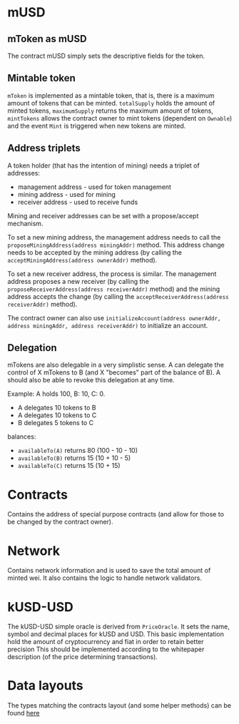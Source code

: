 # mUSD

## mToken as mUSD

The contract mUSD simply sets the descriptive fields for the token.

## Mintable token

`mToken` is implemented as a mintable token, that is, there is a maximum amount of tokens that can be minted. `totalSupply` holds the amount of minted tokens, `maximumSupply` returns the maximum amount of tokens, `mintTokens` allows the contract owner to mint tokens (dependent on `Ownable`) and the event `Mint` is triggered when new tokens are minted.

## Address triplets

A token holder (that has the intention of mining) needs a triplet of addresses:
* management address - used for token management
* mining address - used for mining
* receiver address - used to receive funds

Mining and receiver addresses can be set with a propose/accept mechanism.

To set a new mining address, the management address needs to call the `proposeMiningAddress(address miningAddr)` method. This address change needs to be accepted by the mining address (by calling the `acceptMiningAddress(address ownerAddr)` method).

To set a new receiver address, the process is similar. The management address proposes a new receiver (by calling the `proposeReceiverAddress(address receiverAddr)` method) and the mining address accepts the change (by calling the `acceptReceiverAddress(address receiverAddr)` method).

The contract owner can also use `initializeAccount(address ownerAddr, address miningAddr, address receiverAddr)` to initialize an account.

## Delegation

mTokens are also delegable in a very simplistic sense. A can delegate the control of X mTokens to B (and X "becomes" part of the balance of B). A should also be able to revoke this delegation at any time.

Example: A holds 100, B: 10, C: 0.

* A delegates 10 tokens to B
* A delegates 10 tokens to C
* B delegates 5 tokens to C

balances:

* `availableTo(A)` returns 80 (100 - 10 - 10)
* `availableTo(B)` returns 15 (10 + 10 - 5)
* `availableTo(C)` returns 15 (10 + 15)

# Contracts

Contains the address of special purpose contracts (and allow for those to be changed by the contract owner).

# Network

Contains network information and is used to save the total amount of minted wei.
It also contains the logic to handle network validators.

# kUSD-USD

The kUSD-USD simple oracle is derived from `PriceOracle`. It sets the name, symbol and decimal places for kUSD and USD. This basic implementation hold the amount of cryptocurrency and fiat in order to retain better precision This should be implemented according to the whitepaper description (of the price determining transactions).

# Data layouts

The types matching the contracts layout (and some helper methods) can be found [here](./data_layout.go)
